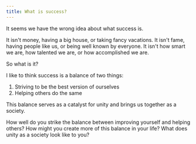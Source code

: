 ```yaml
---
title: What is success?
---
```


It seems we have the wrong idea about what success is.

It isn't money, having a big house, or taking fancy vacations. It isn't fame, having people like us, or being well known by everyone. It isn't how smart we are, how talented we are, or how accomplished we are.

So what is it?

I like to think success is a balance of two things:

1. Striving to be the best version of ourselves
2. Helping others do the same

This balance serves as a catalyst for unity and brings us together as a society.

How well do you strike the balance between improving yourself and helping others? How might you create more of this balance in your life? What does unity as a society look like to you?
